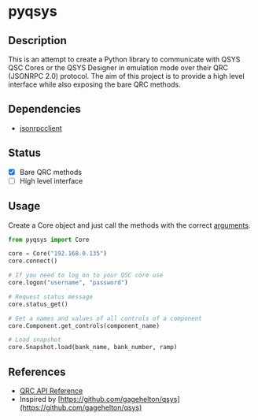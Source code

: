 # pyqsys

## Description
This is an attempt to create a Python library to communicate with QSYS QSC Cores or the QSYS Designer in emulation mode over their QRC (JSONRPC 2.0) protocol.
The aim of this project is to provide a high level interface while also exposing the bare QRC methods. 

## Dependencies
-  [jsonrpcclient](https://github.com/explodinglabs/jsonrpcclient)

## Status

- [x] Bare QRC methods
- [ ] High level interface

## Usage
Create a Core object and just call the methods with the correct [arguments](https://q-syshelp.qsc.com/#External_Control_APIs/QRC/QRC_Commands.htm).

```python
from pyqsys import Core

core = Core("192.168.0.135")
core.connect()

# If you need to log on to your QSC core use
core.logon("username", "password")

# Request status message
core.status_get()

# Get a names and values of all controls of a component
core.Component.get_controls(component_name)

# Load snapshot
core.Snapshot.load(bank_name, bank_number, ramp)
```

## References
- [QRC API Reference](https://q-syshelp.qsc.com/#External_Control_APIs/QRC/QRC_Commands.htm)
- Inspired by [https://github.com/gagehelton/qsys](https://github.com/gagehelton/qsys)
